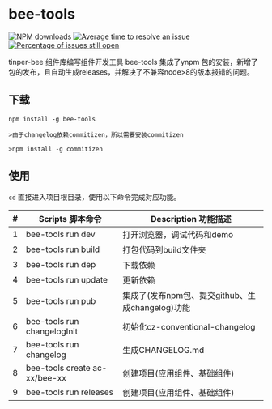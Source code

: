 # bee-tools

[![NPM downloads](http://img.shields.io/npm/dm/bee-tools.svg?style=flat)](https://npmjs.org/package/bee-tools)
[![Average time to resolve an issue](http://isitmaintained.com/badge/resolution/tinper-bee/bee-tools.svg)](http://isitmaintained.com/project/tinper-bee/bee-tools "Average time to resolve an issue")
[![Percentage of issues still open](http://isitmaintained.com/badge/open/tinper-bee/bee-tools.svg)](http://isitmaintained.com/project/tinper-bee/bee-tools "Percentage of issues still open")

tinper-bee 组件库编写组件开发工具
bee-tools 集成了ynpm 包的安装，新增了包的发布，且自动生成releases，并解决了不兼容node>8的版本报错的问题。

## 下载
```
npm install -g bee-tools

>由于changelog依赖commitizen，所以需要安装commitizen

>npm install -g commitizen

```
## 使用

`cd` 直接进入项目根目录，使用以下命令完成对应功能。


| # | Scripts 脚本命令 | Description 功能描述 |
| --- | --- | --- |
| 1 | bee-tools run dev | 打开浏览器，调试代码和demo |
| 2 | bee-tools run build | 打包代码到build文件夹 |
| 3 | bee-tools run dep | 下载依赖 |
| 4 | bee-tools run update | 更新依赖 |
| 5 | bee-tools run pub | 集成了(发布npm包、提交github、生成changelog)功能|
| 6 | bee-tools run changelogInit | 初始化cz-conventional-changelog |
| 7 | bee-tools run changelog | 生成CHANGELOG.md |
| 8 | bee-tools create ac-xx/bee-xx | 创建项目(应用组件、基础组件) |
| 9 | bee-tools run releases | 创建项目(应用组件、基础组件) |
